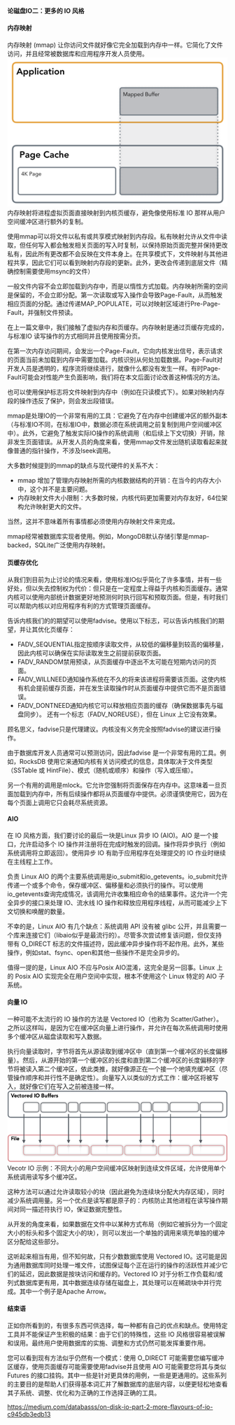 #### 论磁盘IO二：更多的 IO 风格


#### 内存映射
内存映射 (mmap) 让你访问文件就好像它完全加载到内存中一样。它简化了文件访问，并且经常被数据库和应用程序开发人员使用。
![](./mmap.png)
内存映射将进程虚拟页面直接映射到内核页缓存，避免像使用标准 IO 那样从用户空间缓冲区进行额外的复制。

使用mmap可以将文件以私有或共享模式映射到内存段。私有映射允许从文件中读取，但任何写入都会触发相关页面的写入时复制，以保持原始页面完整并保持更改私有，因此所有更改都不会反映在文件本身上。在共享模式下，文件映射与其他进程共享，因此它们可以看到映射内存段的更新。此外，更改会传递到底层文件（精确控制需要使用msync的文件）

一般文件内容不会立即加载到内存中，而是以惰性方式加载。内存映射所需的空间是保留的，不会立即分配。第一次读取或写入操作会导致Page-Fault，从而触发相应页面的分配。通过传递MAP_POPULATE，可以对映射区域进行Pre-Page-Fault，并强制文件预读。

在上一篇文章中，我们接触了虚拟内存和页缓存。内存映射是通过页缓存完成的，与标准IO 读写操作的方式相同并且使用按需分页。

在第一次内存访问期间，会发出一个Page-Fault，它向内核发出信号，表示请求的页面当前未加载到内存中需要加载。内核识别从何处加载数据。Page-Fault对开发人员是透明的，程序流将继续进行，就像什么都没有发生一样。有时Page-Fault可能会对性能产生负面影响，我们将在本文后面讨论改善这种情况的方法。

也可以使用保护标志将文件映射到内存中（例如在只读模式下）。如果对映射内存段的操作违反了保护，则会发出段错误。

mmap是处理IO的一个非常有用的工具：它避免了在内存中创建缓冲区的额外副本（与标准IO不同，在标准IO中，数据必须在系统调用之前复制到用户空间缓冲区中）。此外，它避免了触发实际IO操作的系统调用（和后续上下文切换）开销，除非发生页面错误。从开发人员的角度来看，使用mmap文件发出随机读取看起来就像普通的指针操作，不涉及lseek调用。

大多数时候提到的mmap的缺点与现代硬件的关系不大：

- mmap 增加了管理内存映射所需的内核数据结构的开销：在当今的内存大小中，这个并不是主要问题。
- 内存映射文件大小限制：大多数时候，内核代码更加需要对内存友好，64位架构允许映射更大的文件。

当然，这并不意味着所有事情都必须使用内存映射文件来完成。

mmap经常被数据库实现者使用。例如，MongoDB默认存储引擎是mmap- backed，SQLite广泛使用内存映射。

#### 页缓存优化
从我们到目前为止讨论的情况来看，使用标准IO似乎简化了许多事情，并有一些好处，但以失去控制权为代价：但只是在一定程度上得益于内核和页面缓存。通常内核可以使用内部统计数据更好地预测何时执行回写和预取页面。但是，有时我们可以帮助内核以对应用程序有利的方式管理页面缓存。

告诉内核我们的的期望可以使用fadvise。使用以下标志，可以告诉内核我们的期望，并让其优化页缓存：

- FADV_SEQUENTIAL指定按顺序读取文件，从较低的偏移量到较高的偏移量，因此内核可以确保在实际读取发生之前提前获取页面。
- FADV_RANDOM禁用预读，从页面缓存中逐出不太可能在短期内访问的页面。
- FADV_WILLNEED通知操作系统在不久的将来该进程将需要该页面。这使内核有机会提前缓存页面，并在发生读取操作时从页面缓存中提供它而不是页面错误。
- FADV_DONTNEED通知内核它可以释放相应页面的缓存（确保数据事先与磁盘同步）。
还有一个标志（FADV_NOREUSE），但在 Linux 上它没有效果。

顾名思义，fadvise只是代理建议。内核没有义务完全按照fadvise的建议进行操作。

由于数据库开发人员通常可以预测访问，因此fadvise 是一个非常有用的工具。例如，RocksDB 使用它来通知内核有关访问模式的信息，具体取决于文件类型（SSTable 或 HintFile）、模式（随机或顺序）和操作（写入或压缩）。

另一个有用的调用是mlock。它允许您强制将页面保存在内存中。这意味着一旦页面加载到内存中，所有后续操作都将从页面缓存中提供。必须谨慎使用它，因为在每个页面上调用它只会耗尽系统资源。

#### AIO
在 IO 风格方面，我们要讨论的最后一块是Linux 异步 IO (AIO)。AIO 是一个接口，允许启动多个 IO 操作并注册将在完成时触发的回调。操作将异步执行（例如系统调用将立即返回）。使用异步 IO 有助于应用程序在处理提交的 IO 作业时继续在主线程上工作。

负责 Linux AIO 的两个主要系统调用是io_submit和io_getevents。io_submit允许传递一个或多个命令，保存缓冲区、偏移量和必须执行的操作。可以使用io_getevents查询完成情况，该调用允许收集相应命令的结果事件。这允许一个完全异步的接口来处理 IO、流水线 IO 操作和释放应用程序线程，从而可能减少上下文切换和唤醒的数量。

不幸的是，Linux AIO 有几个缺点：系统调用 API 没有被 glibc 公开，并且需要一个库来连接它们（libaio似乎是最流行的）。尽管多次尝试修复该问题，但仅支持带有 O_DIRECT 标志的文件描述符，因此缓冲异步操作将不起作用。此外，某些操作，例如stat、fsync、open和其他一些操作不是完全异步的。

值得一提的是，Linux AIO 不应与Posix AIO混淆，这完全是另一回事。Linux 上的 Posix AIO 实现完全在用户空间中实现，根本不使用这个 Linux 特定的 AIO 子系统。

#### 向量 IO

一种可能不太流行的 IO 操作的方法是 Vectored IO（也称为 Scatter/Gather）。之所以这样叫，是因为它在缓冲区向量上进行操作，并允许在每次系统调用时使用多个缓冲区从磁盘读取和写入数据。

执行向量读取时，字节将首先从源读取到缓冲区中（直到第一个缓冲区的长度偏移量）。然后，从源开始的第一个缓冲区的长度和直到第二个缓冲区的长度偏移的字节将被读入第二个缓冲区，依此类推，就好像源正在一个接一个地填充缓冲区（尽管操作顺序和并行性不是确定性）。向量写入以类似的方式工作：缓冲区将被写入，就好像它们在写入之前被连接一样。
![](./vec.png)
Vecotr IO 示例：不同大小的用户空间缓冲区映射到连续文件区域，允许使用单个系统调用读写多个缓冲区。

这种方法可以通过允许读取较小的块（因此避免为连续块分配大内存区域），同时减少系统调用量。另一个优点是读写都是原子的：内核防止其他进程在读写操作期间对同一描述符执行 IO，保证数据完整性。

从开发的角度来看，如果数据在文件中以某种方式布局（例如它被拆分为一个固定大小的标头和多个固定大小的块），则可以发出一个单独的调用来填充单独的缓冲区分配给这些部分。

这听起来相当有用，但不知何故，只有少数数据库使用 Vectored IO。这可能是因为通用数据库同时处理一堆文件，试图保证每个正在运行的操作的活跃性并减少它们的延迟，因此数据是按块访问和缓存的。Vectored IO 对于分析工作负载和/或列式数据库更有用，其中数据连续存储在磁盘上，其处理可以在稀疏块中并行完成。其中一个例子是Apache Arrow。
#### 结束语
正如你所看到的，有很多东西可供选择，每一种都有自己的优点和缺点。使用特定工具并不能保证产生积极的结果：由于它们的特殊性，这些 IO 风格很容易被误解和误用。最终用户使用数据库的实施、调整和方式仍然可能发挥重要作用。

您可以看到现有方法似乎仍然有一个模式：使用 O_DIRECT 可能需要您编写缓冲区缓存，使用页面缓存可能需要使用fadvise并且使用 AIO 可能需要您将其与类似 Futures 的接口挂钩。其中一些是针对更具体的用例，一些是更通用的。这些系列的主要目的是帮助人们获得基本词汇并了解数据库的底层内容，以便更轻松地查看其子系统、调整、优化和为正确的工作选择正确的工具。

https://medium.com/databasss/on-disk-io-part-2-more-flavours-of-io-c945db3edb13